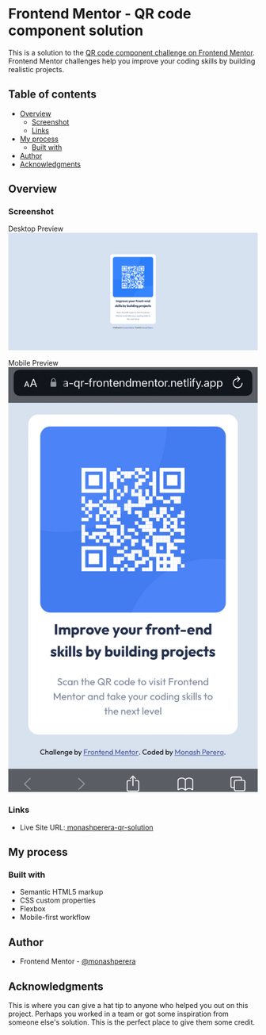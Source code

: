 # Frontend Mentor - QR code component solution

This is a solution to the [QR code component challenge on Frontend Mentor](https://www.frontendmentor.io/challenges/qr-code-component-iux_sIO_H). Frontend Mentor challenges help you improve your coding skills by building realistic projects. 

## Table of contents

- [Overview](#overview)
  - [Screenshot](#screenshot)
  - [Links](#links)
- [My process](#my-process)
  - [Built with](#built-with)
- [Author](#author)
- [Acknowledgments](#acknowledgments)

## Overview

### Screenshot


Desktop Preview
![Solution preview for the QR code component Desktop](./temp/QR-solution-sh.png)

Mobile Preview
![Solution preview for the QR code component coding challenge](./temp/QR-solution-sh-mobile.jpg)
### Links
- Live Site URL:[ monashperera-qr-solution](https://monashperera-qr-frontendmentor.netlify.app/)

## My process

### Built with

- Semantic HTML5 markup
- CSS custom properties
- Flexbox
- Mobile-first workflow

## Author

- Frontend Mentor - [@monashperera](https://www.frontendmentor.io/profile/monashperera)

## Acknowledgments

This is where you can give a hat tip to anyone who helped you out on this project. Perhaps you worked in a team or got some inspiration from someone else's solution. This is the perfect place to give them some credit.

